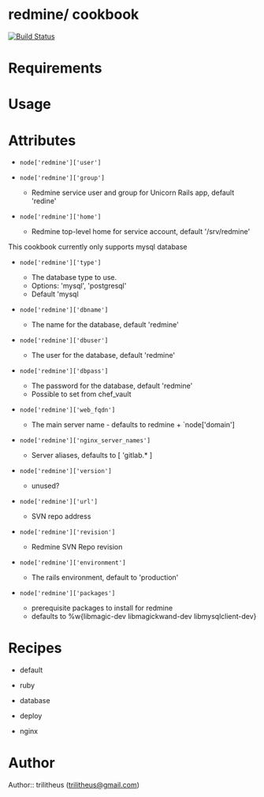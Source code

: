 redmine/ cookbook
=================

[![Build Status](https://travis-ci.org/trilitheus/redmine.png?branch=master)](https://travis-ci.org/trilitheus/redmine)


Requirements
============

Usage
=====

Attributes
==========

* `node['redmine']['user']`
* `node['redmine']['group']`
  - Redmine service user and group for Unicorn Rails app, default 'redine'
  
* `node['redmine']['home']`
  - Redmine top-level home for service account, default '/srv/redmine'

This cookbook currently only supports mysql database
* `node['redmine']['type']`
  - The database type to use.
  - Options: 'mysql', 'postgresql'
  - Default 'mysql

* `node['redmine']['dbname']`
  - The name for the database, default 'redmine'

* `node['redmine']['dbuser']`
  - The user for the database, default 'redmine'

* `node['redmine']['dbpass']`
  - The password for the database, default 'redmine'
  - Possible to set from chef_vault

* `node['redmine']['web_fqdn']`
  - The main server name - defaults to redmine + `node['domain']

* `node['redmine']['nginx_server_names']`
  - Server aliases, defaults to [ 'gitlab.* ]

* `node['redmine']['version']`
  - unused?

* `node['redmine']['url']`
  - SVN repo address

* `node['redmine']['revision']`
  - Redmine SVN Repo revision

* `node['redmine']['environment']`
  - The rails environment, default to 'production'

* `node['redmine']['packages']`
  - prerequisite packages to install for redmine
  - defaults to %w{libmagic-dev libmagickwand-dev libmysqlclient-dev}

Recipes
=======

* default

* ruby

* database

* deploy

* nginx

Author
======
Author:: trilitheus (trilitheus@gmail.com)
